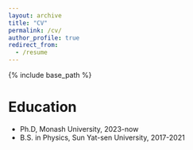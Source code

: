 ```yaml
---
layout: archive
title: "CV"
permalink: /cv/
author_profile: true
redirect_from:
  - /resume
---
```


{% include base_path %}

Education
======
* Ph.D, Monash University, 2023-now
* B.S. in Physics, Sun Yat-sen University, 2017-2021



